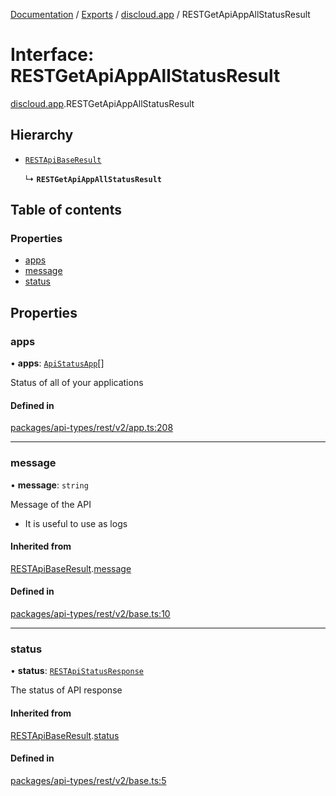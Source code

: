 [Documentation](../README.md) / [Exports](../modules.md) / [discloud.app](../modules/discloud_app.md) / RESTGetApiAppAllStatusResult

# Interface: RESTGetApiAppAllStatusResult

[discloud.app](../modules/discloud_app.md).RESTGetApiAppAllStatusResult

## Hierarchy

- [`RESTApiBaseResult`](discloud_app.RESTApiBaseResult.md)

  ↳ **`RESTGetApiAppAllStatusResult`**

## Table of contents

### Properties

- [apps](discloud_app.RESTGetApiAppAllStatusResult.md#apps)
- [message](discloud_app.RESTGetApiAppAllStatusResult.md#message)
- [status](discloud_app.RESTGetApiAppAllStatusResult.md#status)

## Properties

### apps

• **apps**: [`ApiStatusApp`](discloud_app.ApiStatusApp.md)[]

Status of all of your applications

#### Defined in

[packages/api-types/rest/v2/app.ts:208](https://github.com/discloud/discloud.app/blob/a142e7d/packages/api-types/rest/v2/app.ts#L208)

___

### message

• **message**: `string`

Message of the API
- It is useful to use as logs

#### Inherited from

[RESTApiBaseResult](discloud_app.RESTApiBaseResult.md).[message](discloud_app.RESTApiBaseResult.md#message)

#### Defined in

[packages/api-types/rest/v2/base.ts:10](https://github.com/discloud/discloud.app/blob/a142e7d/packages/api-types/rest/v2/base.ts#L10)

___

### status

• **status**: [`RESTApiStatusResponse`](../modules/discloud_app.md#restapistatusresponse)

The status of API response

#### Inherited from

[RESTApiBaseResult](discloud_app.RESTApiBaseResult.md).[status](discloud_app.RESTApiBaseResult.md#status)

#### Defined in

[packages/api-types/rest/v2/base.ts:5](https://github.com/discloud/discloud.app/blob/a142e7d/packages/api-types/rest/v2/base.ts#L5)
